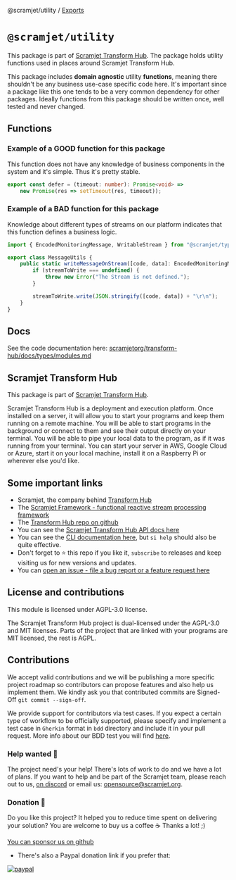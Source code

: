 @scramjet/utility / [Exports](modules.md)

# `@scramjet/utility`

This package is part of [Scramjet Transform Hub](https://www.npmjs.org/package/@scramjet/sth). The package holds utility functions used in places around Scramjet Transform Hub.

This package includes **domain agnostic** utility **functions**, meaning there shouldn't be any business use-case specific code here. It's important since a package like this one tends to be a very common dependency for other packages. Ideally functions from this package should be written once, well tested and never changed.

## Functions

### Example of a **GOOD** function for this package

This function does not have any knowledge of business components in the system and it's simple. Thus it's pretty stable.

```ts
export const defer = (timeout: number): Promise<void> =>
    new Promise(res => setTimeout(res, timeout));
```

### Example of a **BAD** function for this package

Knowledge about different types of streams on our platform indicates that this function defines a business logic.

```ts
import { EncodedMonitoringMessage, WritableStream } from "@scramjet/types";

export class MessageUtils {
    public static writeMessageOnStream([code, data]: EncodedMonitoringMessage, streamToWrite?: WritableStream<any>){
        if (streamToWrite === undefined) {
            throw new Error("The Stream is not defined.");
        }

        streamToWrite.write(JSON.stringify([code, data]) + "\r\n");
    }
}
```

## Docs

See the code documentation here: [scramjetorg/transform-hub/docs/types/modules.md](https://github.com/scramjetorg/transform-hub/tree/HEAD/docs/types/modules.md)

## Scramjet Transform Hub

This package is part of [Scramjet Transform Hub](https://www.npmjs.org/package/@scramjet/sth).

Scramjet Transform Hub is a deployment and execution platform. Once installed on a server, it will allow you to start your programs and keep them running on a remote machine. You will be able to start programs in the background or connect to them and see their output directly on your terminal. You will be able to pipe your local data to the program, as if it was running from your terminal. You can start your server in AWS, Google Cloud or Azure, start it on your local machine, install it on a Raspberry Pi or wherever else you'd like.

## Some important links

* Scramjet, the company behind [Transform Hub](https://scramjet.org)
* The [Scramjet Framework - functional reactive stream processing framework](https://framework.scramjet.org)
* The [Transform Hub repo on github](https://github.com/scramjetorg/transform-hub)
* You can see the [Scramjet Transform Hub API docs here](https://github.com/scramjetorg/transform-hub/tree/HEAD/docs/api-client/README.md)
* You can see the [CLI documentation here](https://github.com/scramjetorg/transform-hub/tree/HEAD/packages/cli/README.md), but `si help` should also be quite effective.
* Don't forget to :star: this repo if you like it, `subscribe` to releases and keep visiting us for new versions and updates.
* You can [open an issue - file a bug report or a feature request here](https://github.com/scramjetorg/transform-hub/issues/new/choose)

## License and contributions

This module is licensed under AGPL-3.0 license.

The Scramjet Transform Hub project is dual-licensed under the AGPL-3.0 and MIT licenses. Parts of the project that are linked with your programs are MIT licensed, the rest is AGPL.

## Contributions

We accept valid contributions and we will be publishing a more specific project roadmap so contributors can propose features and also help us implement them. We kindly ask you that contributed commits are Signed-Off `git commit --sign-off`.

We provide support for contributors via test cases. If you expect a certain type of workflow to be officially supported, please specify and implement a test case in `Gherkin` format in `bdd` directory and include it in your pull request. More info about our BDD test you will find [here](https://github.com/scramjetorg/transform-hub/tree/HEAD/bdd/README.md).

### Help wanted :information_desk_person:

The project need's your help! There's lots of work to do and we have a lot of plans. If you want to help and be part of the Scramjet team, please reach out to us, [on discord](https://discord.gg/4EX3jHBe) or email us: [opensource@scramjet.org](mailto:opensource@scramjet.org).

### Donation :money_with_wings:

Do you like this project? It helped you to reduce time spent on delivering your solution? You are welcome to buy us a coffee :coffee: Thanks a lot! ;)

[You can sponsor us on github](https://github.com/sponsors/scramjetorg)

* There's also a Paypal donation link if you prefer that:

[![paypal](https://www.paypalobjects.com/en_US/i/btn/btn_donateCC_LG.gif)](https://www.paypal.com/cgi-bin/webscr?cmd=_s-xclick&hosted_button_id=7F7V65C43EBMW)
